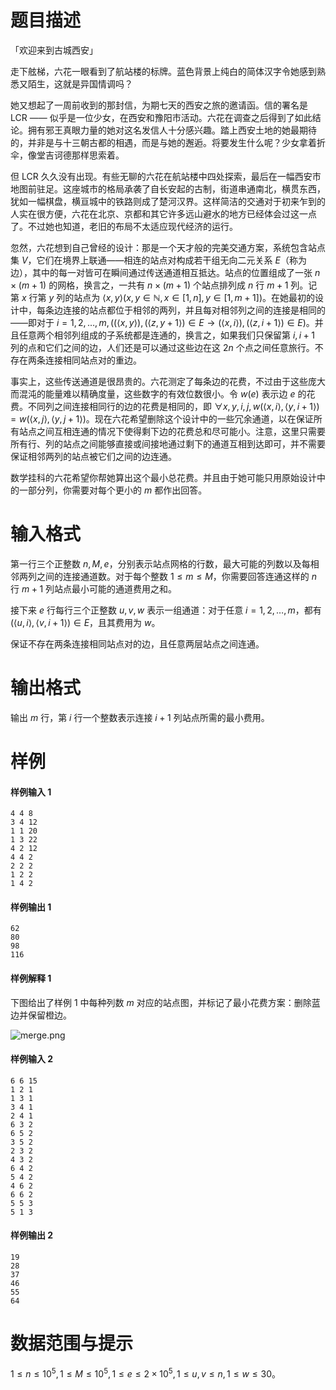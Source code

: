
# 题目描述

「欢迎来到古城西安」

走下舷梯，六花一眼看到了航站楼的标牌。蓝色背景上纯白的简体汉字令她感到熟悉又陌生，这就是异国情调吗？

她又想起了一周前收到的那封信，为期七天的西安之旅的邀请函。信的署名是 LCR —— 似乎是一位少女，在西安和豫阳市活动。六花在调查之后得到了如此结论。拥有邪王真眼力量的她对这名发信人十分感兴趣。踏上西安土地的她最期待的，并非是与十三朝古都的相遇，而是与她的邂逅。将要发生什么呢？少女拿着折伞，像堂吉诃德那样思索着。

但 LCR 久久没有出现。有些无聊的六花在航站楼中四处探索，最后在一幅西安市地图前驻足。这座城市的格局承袭了自长安起的古制，街道串通南北，横贯东西，犹如一幅棋盘，横亘城中的铁路则成了楚河汉界。这样简洁的交通对于初来乍到的人实在很方便，六花在北京、京都和其它许多远山避水的地方已经体会过这一点了。不过她也知道，老旧的布局不太适应现代经济的运行。

忽然，六花想到自己曾经的设计：那是一个天才般的完美交通方案，系统包含站点集 $V$，它们在境界上联通——相连的站点对构成若干组无向二元关系 $E$（称为边），其中的每一对皆可在瞬间通过传送通道相互抵达。站点的位置组成了一张 $n\times (m+1)$ 的网格，换言之，一共有 $n\times (m+1)$ 个站点排列成 $n$ 行 $m+1$ 列。记第 $x$ 行第 $y$ 列的站点为 $\langle x,y \rangle (x, y\in \mathbb{N}, x\in [1,n], y\in [1,m+1])$。在她最初的设计中，每条边连接的站点都位于相邻的两列，并且每对相邻列之间的连接是相同的——即对于 $i = 1, 2, \dots , m,((\langle x, y\rangle), (\langle z, y+1 \rangle) \in E \rightarrow (\langle x, i\rangle), (\langle z, i+1 \rangle)\in E)$。并且任意两个相邻列组成的子系统都是连通的，换言之，如果我们只保留第 $i,i+1$ 列的点和它们之间的边，人们还是可以通过这些边在这 $2n$ 个点之间任意旅行。不存在两条连接相同站点对的重边。

事实上，这些传送通道是很昂贵的。六花测定了每条边的花费，不过由于这些庞大而混沌的能量难以精确度量，这些数字的有效位数很小。令 $w(e)$ 表示边 $e$ 的花费。不同列之间连接相同行的边的花费是相同的，即 $\forall x,y,i,j , w(\langle x, i \rangle, \langle y, i + 1 \rangle) = w(\langle x, j \rangle, \langle y, j + 1 \rangle)$。现在六花希望删除这个设计中的一些冗余通道，以在保证所有站点之间互相连通的情况下使得剩下边的花费总和尽可能小。注意，这里只需要所有行、列的站点之间能够直接或间接地通过剩下的通道互相到达即可，并不需要保证相邻两列的站点被它们之间的边连通。

数学挂科的六花希望你帮她算出这个最小总花费。并且由于她可能只用原始设计中的一部分列，你需要对每个更小的 $m$ 都作出回答。

# 输入格式

第一行三个正整数 $n,M,e$，分别表示站点网格的行数，最大可能的列数以及每相邻两列之间的连接通道数。对于每个整数 $1\le m\le M$，你需要回答连通这样的 $n$ 行 $m+1$ 列站点最小可能的通道费用之和。

接下来 $e$ 行每行三个正整数 $u,v,w$ 表示一组通道：对于任意 $i = 1, 2, \dots , m$，都有 $(\langle u, i \rangle , \langle v, i+1 \rangle) \in E$，且其费用为 $w$。

保证不存在两条连接相同站点对的边，且任意两层站点之间连通。

# 输出格式

输出 $m$ 行，第 $i$ 行一个整数表示连接 $i+1$ 列站点所需的最小费用。

# 样例

#### 样例输入 1
```plain
4 4 8
3 4 12
1 1 20
1 3 22
4 2 12
4 4 2
2 2 2
1 2 2
1 4 2
```

#### 样例输出 1
```plain
62
80
98
116
```

#### 样例解释 1

下图给出了样例 $1$ 中每种列数 $m$ 对应的站点图，并标记了最小花费方案：删除蓝边并保留橙边。

![merge.png](source/loj/6631/img/aHR0cHM6Ly9sb2otaW1nLnVweXVuLm1lbmNpLm1lbXNldDAuY24vMjAxOS8wNy8wNC81ZDFkZjZmMjdhNjlhLnBuZw==.png)

#### 样例输入 2
```plain
6 6 15
1 2 1
1 3 1
3 4 1
2 4 1
6 3 2
6 5 2
3 5 2
2 3 2
4 3 2
6 4 2
5 4 2
4 6 2
6 6 2
5 5 3
5 1 3
```

#### 样例输出 2
```plain
19
28
37
46
55
64
```


# 数据范围与提示

$1\le n\le 10^5, 1\le M\le 10^5, 1\le e\le 2\times 10^5, 1\le u, v\le n, 1\le w\le 30$。

